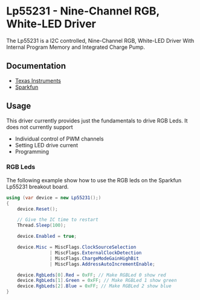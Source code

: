 ﻿# Lp55231 - Nine-Channel RGB, White-LED Driver

The Lp55231 is a I2C controlled, Nine-Channel RGB, White-LED Driver With Internal Program Memory and Integrated Charge Pump.

## Documentation

- [Texas Instruments](https://www.ti.com/product/LP55231)
- [Sparkfun](https://www.sparkfun.com/products/13884)

## Usage

This driver currently provides just the fundamentals to drive RGB Leds. It does not currently support

- Individual control of PWM channels
- Setting LED drive current
- Programming

### RGB Leds

The following example show how to use the RGB leds on the Sparkfun Lp55231 breakout board.

```csharp
using (var device = new Lp55231();)
{
    device.Reset();

    // Give the IC time to restart
    Thread.Sleep(100);

    device.Enabled = true;

    device.Misc = MiscFlags.ClockSourceSelection
                | MiscFlags.ExternalClockDetection
                | MiscFlags.ChargeModeGainHighBit
                | MiscFlags.AddressAutoIncrementEnable;

    device.RgbLeds[0].Red = 0xFF; // Make RGBLed 0 show red
    device.RgbLeds[1].Green = 0xFF; // Make RGBLed 1 show green
    device.RgbLeds[2].Blue = 0xFF; // Make RGBLed 2 show blue
}
```
